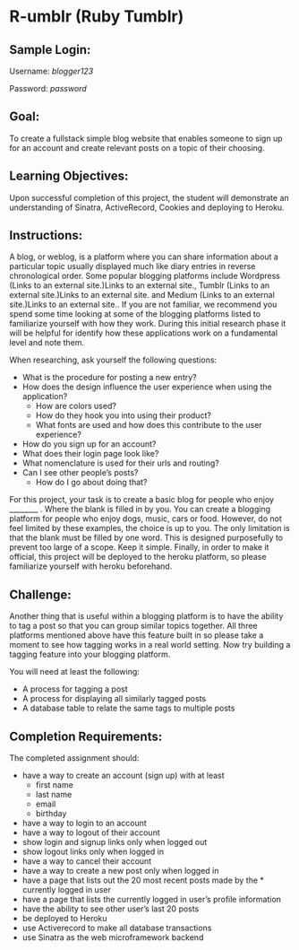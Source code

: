 # R-umblr (Ruby Tumblr)

## Sample Login:
Username: *blogger123*

Password: *password*

## Goal:

To create a fullstack simple blog website that enables someone to sign up for an account and create relevant posts on a topic of their choosing.

## Learning Objectives:  

Upon successful completion of this project, the student will demonstrate an understanding of Sinatra, ActiveRecord, Cookies and deploying to Heroku.
 
## Instructions:

A blog, or weblog, is a platform where you can share information about a particular topic usually displayed much like diary entries in reverse chronological order. Some popular blogging platforms include Wordpress (Links to an external site.)Links to an external site., Tumblr (Links to an external site.)Links to an external site. and Medium (Links to an external site.)Links to an external site.. If you are not familiar, we recommend you spend some time looking at some of the blogging platforms listed to familiarize yourself with how they work. During this initial research phase it will be helpful for identify how these applications work on a fundamental level and note them.

When researching, ask yourself the following questions:

* What is the procedure for posting a new entry?
* How does the design influence the user experience when using the application?
  * How are colors used?
  * How do they hook you into using their product?
  * What fonts are used and how does this contribute to the user experience?
* How do you sign up for an account?
* What does their login page look like?
* What nomenclature is used for their urls and routing?
* Can I see other people’s posts?
  * How do I go about doing that?

For this project, your task is to create a basic blog for people who enjoy ________ . Where the blank is filled in by you. You can create a blogging platform for people who enjoy dogs, music, cars or food. However, do not feel limited by these examples, the choice is up to you. The only limitation is that the blank must be filled by one word. This is designed purposefully to prevent too large of a scope. Keep it simple. Finally, in order to make it official, this project will be deployed to the heroku platform, so please familiarize yourself with heroku beforehand.

## Challenge:

Another thing that is useful within a blogging platform is to have the ability to tag a post so that you can group similar topics together. All three platforms mentioned above have this feature built in so please take a moment to see how tagging works in a real world setting. Now try building a tagging feature into your blogging platform.

You will need at least the following:

* A process for tagging a post
* A process for displaying all similarly tagged posts
* A database table to relate the same tags to multiple posts
 
## Completion Requirements:

The completed assignment should:

* have a way to create an account (sign up) with at least
  * first name
  * last name
  * email
  * birthday
* have a way to login to an account
* have a way to logout of their account
* show login and signup links only when logged out
* show logout links only when logged in
* have a way to cancel their account
* have a way to create a new post only when logged in
* have a page that lists out the 20 most recent posts made by the * currently logged in user
* have a page that lists the currently logged in user’s profile information
* have the ability to see other user’s last 20 posts
* be deployed to Heroku
* use Activerecord to make all database transactions
* use Sinatra as the web microframework backend